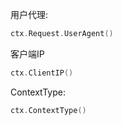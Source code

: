 用户代理:
```go
ctx.Request.UserAgent()
```
客户端IP
```go
ctx.ClientIP()
```

ContextType:
```go
ctx.ContextType()
```